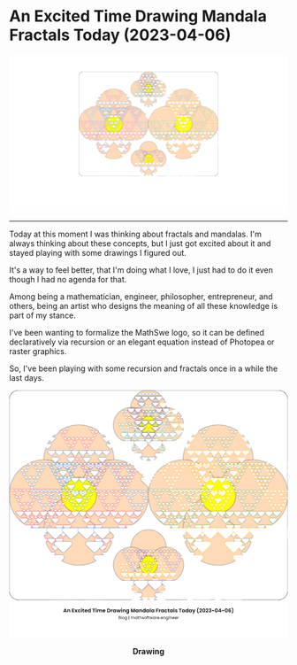<!-- Copyright (c) 2022-present Tobias Briones. All rights reserved. -->
<!-- SPDX-License-Identifier: CC-BY-4.0 -->
<!-- This file is part of https://github.com/tobiasbriones/blog -->

# An Excited Time Drawing Mandala Fractals Today (2023-04-06)

![Cover](cover.png)

---

Today at this moment I was thinking about fractals and mandalas. I'm always 
thinking about these concepts, but I just got excited about it and stayed 
playing with some drawings I figured out.

It's a way to feel better, that I'm doing what I love, I just had to do it 
even though I had no agenda for that.

Among being a mathematician, engineer, philosopher, entrepreneur, and others,
being an artist who designs the meaning of all these knowledge is part of my 
stance.

I've been wanting to formalize the MathSwe logo, so it can be defined 
declaratively via recursion or an elegant equation instead of Photopea or 
raster graphics.

So, I've been playing with some recursion and fractals once in a while the 
last days.

![Drawing](drawing.png)

<figcaption>
<p align="center"><strong>Drawing</strong></p>
</figcaption>
